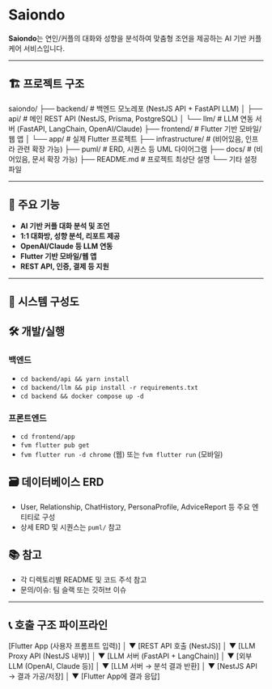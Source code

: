 # Saiondo

**Saiondo**는 연인/커플의 대화와 성향을 분석하여 맞춤형 조언을 제공하는 AI 기반 커플 케어 서비스입니다.

---

## 🏗️ 프로젝트 구조

saiondo/
├── backend/         # 백엔드 모노레포 (NestJS API + FastAPI LLM)
│   ├── api/         # 메인 REST API (NestJS, Prisma, PostgreSQL)
│   └── llm/         # LLM 연동 서버 (FastAPI, LangChain, OpenAI/Claude)
├── frontend/        # Flutter 기반 모바일/웹 앱
│   └── app/         # 실제 Flutter 프로젝트
├── infrastructure/  # (비어있음, 인프라 관련 확장 가능)
├── puml/            # ERD, 시퀀스 등 UML 다이어그램
├── docs/            # (비어있음, 문서 확장 가능)
├── README.md        # 프로젝트 최상단 설명
└── 기타 설정 파일

---

## 🚀 주요 기능

- **AI 기반 커플 대화 분석 및 조언**
- **1:1 대화방, 성향 분석, 리포트 제공**
- **OpenAI/Claude 등 LLM 연동**
- **Flutter 기반 모바일/웹 앱**
- **REST API, 인증, 결제 등 지원**

---

## 🔗 시스템 구성도



## 🛠️ 개발/실행

### 백엔드
- `cd backend/api && yarn install`
- `cd backend/llm && pip install -r requirements.txt`
- `cd backend && docker compose up -d`

### 프론트엔드
- `cd frontend/app`
- `fvm flutter pub get`
- `fvm flutter run -d chrome` (웹) 또는 `fvm flutter run` (모바일)

## 🗃️ 데이터베이스 ERD

- User, Relationship, ChatHistory, PersonaProfile, AdviceReport 등 주요 엔티티로 구성
- 상세 ERD 및 시퀀스는 `puml/` 참고

## 📚 참고

- 각 디렉토리별 README 및 코드 주석 참고
- 문의/이슈: 팀 슬랙 또는 깃허브 이슈

---

## 📞 호출 구조 파이프라인

[Flutter App (사용자 프롬프트 입력)]
│
▼
[REST API 호출 (NestJS)]
│
▼
[LLM Proxy API (NestJS 내부)]
│
▼
[LLM 서버 (FastAPI + LangChain)]
│
▼
[외부 LLM (OpenAI, Claude 등)]
│
▼
[LLM 서버 → 분석 결과 반환]
│
▼
[NestJS API → 결과 가공/저장]
│
▼
[Flutter App에 결과 응답]

